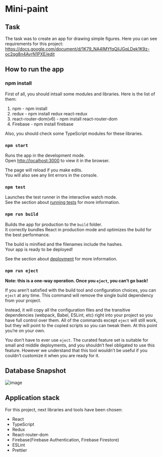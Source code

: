 # Mini-paint

## Task

The task was to create an app for drawing simple figures. Here you can see requirements for this project:
https://docs.google.com/document/d/1K79_NA4lMYfqQiIJGqLDek1K9z-oc2qg8n4AvrN1PXE/edit

## How to run the app

### npm install

First of all, you should intsall some modules and libraries. Here is the list of them:
1. npm - npm install
2. redux - npm install redux react-redux
3. react-router-dom(v6) - npm install react-router-dom
4. Firebase - npm install firebase

Also, you should check some TypeScript modules for these libraries.

### `npm start`

Runs the app in the development mode.\
Open [http://localhost:3000](http://localhost:3000) to view it in the browser.

The page will reload if you make edits.\
You will also see any lint errors in the console.

### `npm test`

Launches the test runner in the interactive watch mode.\
See the section about [running tests](https://facebook.github.io/create-react-app/docs/running-tests) for more information.

### `npm run build`

Builds the app for production to the `build` folder.\
It correctly bundles React in production mode and optimizes the build for the best performance.

The build is minified and the filenames include the hashes.\
Your app is ready to be deployed!

See the section about [deployment](https://facebook.github.io/create-react-app/docs/deployment) for more information.

### `npm run eject`

**Note: this is a one-way operation. Once you `eject`, you can’t go back!**

If you aren’t satisfied with the build tool and configuration choices, you can `eject` at any time. This command will remove the single build dependency from your project.

Instead, it will copy all the configuration files and the transitive dependencies (webpack, Babel, ESLint, etc) right into your project so you have full control over them. All of the commands except `eject` will still work, but they will point to the copied scripts so you can tweak them. At this point you’re on your own.

You don’t have to ever use `eject`. The curated feature set is suitable for small and middle deployments, and you shouldn’t feel obligated to use this feature. However we understand that this tool wouldn’t be useful if you couldn’t customize it when you are ready for it.

##  Database Snapshot
![image](https://user-images.githubusercontent.com/80006516/153363280-b13f7d05-712d-4ef4-ab55-8a1cb72e9e18.png)

## Application stack

For this project, next libraries and tools have been chosen:

- React
- TypeScript
- Redux
- React-router-dom
- Firebase(Firebase Authentication, Firebase Firestore)
- ESLint
- Prettier

